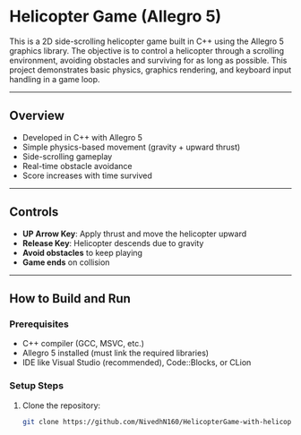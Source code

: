 # Helicopter Game (Allegro 5)

This is a 2D side-scrolling helicopter game built in C++ using the Allegro 5 graphics library. The objective is to control a helicopter through a scrolling environment, avoiding obstacles and surviving for as long as possible. This project demonstrates basic physics, graphics rendering, and keyboard input handling in a game loop.

---

## Overview

- Developed in C++ with Allegro 5
- Simple physics-based movement (gravity + upward thrust)
- Side-scrolling gameplay
- Real-time obstacle avoidance
- Score increases with time survived

---

## Controls

- **UP Arrow Key**: Apply thrust and move the helicopter upward
- **Release Key**: Helicopter descends due to gravity
- **Avoid obstacles** to keep playing
- **Game ends** on collision

---

## How to Build and Run

### Prerequisites

- C++ compiler (GCC, MSVC, etc.)
- Allegro 5 installed (must link the required libraries)
- IDE like Visual Studio (recommended), Code::Blocks, or CLion

### Setup Steps

1. Clone the repository:
   ```bash
   git clone https://github.com/NivedhN160/HelicopterGame-with-helicopter-drawn-using-Allegro5.git
